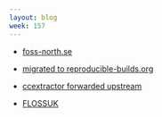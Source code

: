 ```yaml
---
layout: blog
week: 157
---
```


* [foss-north.se](http://foss-north.se/2018/speakers-and-talks.html#clamb)
* [migrated to reproducible-builds.org](Blog)

* [ccextractor forwarded upstream](https://github.com/CCExtractor/ccextractor/pull/976)

* [FLOSSUK](https://www.flossuk.org/membership/spring-conference-2018/spring-2018-talks/)

